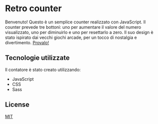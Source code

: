 
# Retro counter

Benvenuto! Questo è un semplice counter realizzato con JavaScript.
Il counter prevede tre bottoni: uno per aumentare il valore del numero visualizzato, uno per diminuirlo e uno per resettarlo a zero.
Il suo design è stato ispirato dai vecchi giochi arcade, per un tocco di nostalgia e divertimento.
[Provalo!](https://retro-counter-js.netlify.app/)



## Tecnologie utilizzate

Il contatore è stato creato utilizzando:

- JavaScript
- CSS
- Sass



## License

[MIT](https://choosealicense.com/licenses/mit/)

